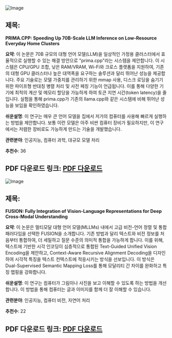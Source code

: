 ![Image](https://cdn-avatars.huggingface.co/v1/production/uploads/647466b8b68461d5cf795e3c/zaK6sdCbdPfYu14vg2Ty6.png)

## 제목:
**PRIMA.CPP: Speeding Up 70B-Scale LLM Inference on Low-Resource Everyday Home Clusters**

**요약**:
이 논문은 70B 규모의 대형 언어 모델(LLM)을 일상적인 가정용 클러스터에서 효율적으로 실행할 수 있는 해결 방안으로 "prima.cpp"라는 시스템을 제안합니다. 이 시스템은 CPU/GPU 조합, 낮은 RAM/VRAM, Wi-Fi와 크로스 플랫폼을 지원하여, 기존의 대형 GPU 클러스터나 높은 대역폭을 요구하는 솔루션과 달리 뛰어난 성능을 제공합니다. 주요 기술로는 모델 가중치를 관리하기 위한 mmap 사용, 디스크 로딩을 숨기기 위한 파이프형 반대칭 병렬 처리 및 사전 페칭 기능이 언급됩니다. 이를 통해 다양한 기기에 최적의 계산 및 메모리 할당을 가능하게 하여 토큰 지연 시간(token latency)을 줄입니다. 실험을 통해 prima.cpp가 기존의 llama.cpp와 같은 시스템에 비해 뛰어난 성능을 보임을 확인하였습니다.

**쉬운설명**:
이 연구는 매우 큰 언어 모델을 집에서 저가의 컴퓨터를 사용해 빠르게 실행하는 방법을 제안합니다. 보통 이런 모델은 아주 비싼 컴퓨터 장비가 필요하지만, 이 연구에서는 저렴한 장비로도 가능하게 만드는 기술을 개발했습니다. 

**관련분야**:
인공지능, 컴퓨터 과학, 대규모 모델 처리

**추천수**:
36

**PDF 다운로드 링크**: [PDF 다운로드](https://arxiv.org/pdf/2504.08791)
---

![Image](https://cdn-thumbnails.huggingface.co/social-thumbnails/papers/2504.09925.png)

## 제목:
**FUSION: Fully Integration of Vision-Language Representations for Deep Cross-Modal Understanding**

**요약**:
이 논문은 멀티모달 대형 언어 모델(MLLMs) 내에서 고급 비전-언어 정렬 및 통합 패러다임을 선택한 FUSION을 소개합니다. 기존 방법과 달리 텍스트와 비전 정보를 처음부터 통합하여, 더 세밀하고 질문 수준의 의미적 통합을 가능하게 합니다. 이를 위해, 텍스트에 기반한 시각 인코딩이 심층적으로 통합된 Text-Guided Unified Vision Encoding을 제안하고, Context-Aware Recursive Alignment Decoding을 디자인하여 시각적 특징을 텍스트 컨텍스트에 적응시키는 방식을 선보입니다. 이 방식은 Dual-Supervised Semantic Mapping Loss를 통해 모달리티 간 차이를 완화하고 특징 맵핑을 강화합니다.

**쉬운설명**:
이 연구는 컴퓨터가 그림이나 사진을 보고 이해할 수 있도록 하는 방법을 개선합니다. 이 방법을 통해 컴퓨터는 글과 이미지를 함께 더 잘 이해할 수 있습니다.

**관련분야**:
인공지능, 컴퓨터 비전, 자연어 처리

**추천수**:
22

**PDF 다운로드 링크**: [PDF 다운로드](https://arxiv.org/pdf/2504.09925)
---